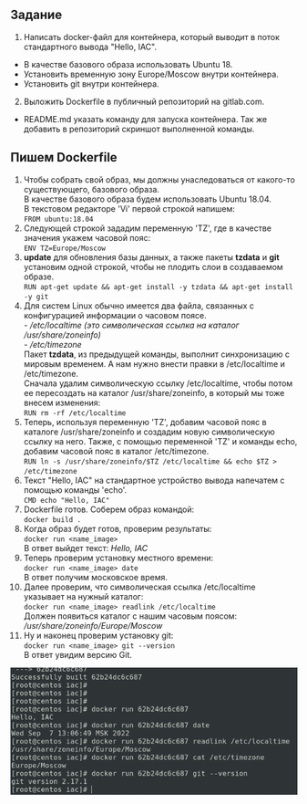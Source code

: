 ## Задание  
1. Написать docker-файл для контейнера, который выводит в поток стандартного вывода "Hello, IAC".  
- В качестве базового образа использовать Ubuntu 18.  
- Установить временную зону Europe/Moscow внутри контейнера.  
- Установить git внутри контейнера.  

2. Выложить Dockerfile в публичный репозиторий на gitlab.com.  
- README.md указать команду для запуска контейнера. Так же добавить в репозиторий скриншот выполненной команды.  

## Пишем Dockerfile 
1. Чтобы собрать свой образ, мы должны унаследоваться от какого-то существующего, базового  образа.  
В качестве базового образа будем использовать Ubuntu 18.04.  
В текстовом редакторе 'Vi' первой строкой напишем:  
`FROM ubuntu:18.04`  
2. Следующей строкой зададим переменную 'TZ', где в качестве значения укажем часовой пояс:  
`ENV TZ=Europe/Moscow`  
3. **update** для обновления базы данных, а также пакеты **tzdata** и **git** установим одной строкой, чтобы не плодить слои в создаваемом образе.  
`RUN apt-get update && apt-get install -y tzdata && apt-get install -y git`  
4. Для систем Linux обычно имеется два файла, связанных с конфигурацией информации о часовом поясе.  
\- */etc/localtime (это символическая ссылка на каталог /usr/share/zoneinfo)*  
\- */etc/timezone*  
Пакет **tzdata**, из предыдущей команды, выполнит синхронизацию с мировым временем. А нам нужно внести правки в /etc/localtime и /etc/timezone.  
Сначала удалим символическую ссылку /etc/localtime, чтобы потом ее пересоздать на каталог /usr/share/zoneinfo, в который мы тоже внесем изменения:  
`RUN rm -rf /etc/localtime`  
5. Теперь, используя переменную 'TZ', добавим часовой пояс в каталоге /usr/share/zoneinfo и создадим новую символическую ссылку на него. Также, с помощью переменной 'TZ' и команды echo, добавим часовой пояс в каталог /etc/timezone.  
`RUN ln -s /usr/share/zoneinfo/$TZ /etc/localtime && echo $TZ > /etc/timezone`  
6. Текст "Hello, IAC" на стандартное устройство вывода напечатем с помощью команды 'echo'.  
`CMD echo "Hello, IAC"`  
7. Dockerfile готов. Соберем образ командой:  
`docker build .`    
8. Когда образ будет готов, проверим результаты:  
`docker run <name_image>`    
В ответ выйдет текст: *Hello, IAC*  
9. Теперь проверим установку местного времени:    
`docker run <name_image> date`  
В ответ получим московское время.  
10. Далее проверим, что символическая ссылка /etc/localtime указывает на нужный каталог:  
`docker run <name_image> readlink /etc/localtime`  
Должен появиться каталог с нашим часовым поясом: */usr/share/zoneinfo/Europe/Moscow*  
11. Ну и наконец проверим установку git:  
`docker run <name_image> git --version`  
В ответ увидим версию Git.  


![](https://github.com/remizovk/test_iac/blob/ee2b3e63874bb27f0654bf8e10528351a7294337/Screenshot%20from%202022-09-07%2013-08-19.png)
